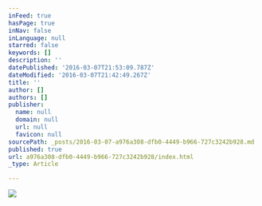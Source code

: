 ```yaml
---
inFeed: true
hasPage: true
inNav: false
inLanguage: null
starred: false
keywords: []
description: ''
datePublished: '2016-03-07T21:53:09.787Z'
dateModified: '2016-03-07T21:42:49.267Z'
title: ''
author: []
authors: []
publisher:
  name: null
  domain: null
  url: null
  favicon: null
sourcePath: _posts/2016-03-07-a976a308-dfb0-4449-b966-727c3242b928.md
published: true
url: a976a308-dfb0-4449-b966-727c3242b928/index.html
_type: Article

---
```

![](https://the-grid-user-content.s3-us-west-2.amazonaws.com/329d02d4-fd54-449f-8b26-3fb30bfbadd5.png)